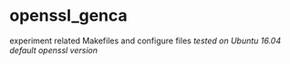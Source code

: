 # openssl_genca
experiment related Makefiles and configure files
*tested on Ubuntu 16.04 default openssl version*
